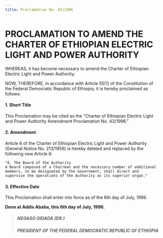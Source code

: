 ```yaml
---
title: Proclamation No. 43/1996
---
```


# PROCLAMATION TO AMEND THE CHARTER OF ETHIOPIAN ELECTRIC LIGHT AND POWER AUTHORITY

WHEREAS, it has become necessary to amend the Charter of Ethiopian Electric Light and Power Authority;

NOW, THEREFORE, in accordance with Article 55(1) of the Constitution of the Federal Democratic Republic of Ethiopia, it is hereby proclaimed as follows:

#### 1. Short Title

This Proclamation may be cited as the "Charter of Ethiopian Electric Light and Power Authority Amendment Proclamation No. 43/1996."

#### 2. Amendment

Article 6 of the Charter of Ethiopian Electric Light and Power Authority (General Notice No. 213/1956) is hereby deleted and replaced by the following new Article 6:

    "6. The Board of the Authority
    A Board composed of a Chairman and the necessary number of additional members, to be designated by the Government, shall direct and supervise the operations of the Authority as its superior organ."

#### 3. Effective Date

This Proclamation shall enter into force as of the 6th day of July, 1996.

**Done at Addis Ababa, this 6th day of July, 1996.**

> ##### NEGASO GIDADA (DR.)
>
> ##### PRESIDENT OF THE FEDERAL DEMOCRATIC REPUBLIC OF ETHIΟΡΙΑ